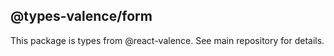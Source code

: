 ## @types-valence/form

This package is types from @react-valence. See main repository for details.
